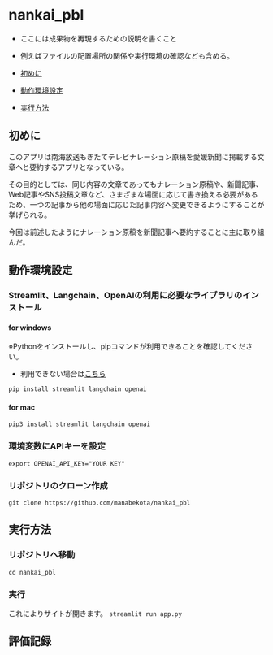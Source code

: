 # nankai_pbl

- ここには成果物を再現するための説明を書くこと
- 例えばファイルの配置場所の関係や実行環境の確認なども含める。

- [初めに](#️初めに)
- [動作環境設定](#動作環境設定)
- [実行方法](#実行方法)

## 初めに
このアプリは南海放送もぎたてテレビナレーション原稿を愛媛新聞に掲載する文章へと要約するアプリとなっている。

その目的としては、同じ内容の文章であってもナレーション原稿や、新聞記事、Web記事やSNS投稿文章など、さまざまな場面に応じて書き換える必要があるため、一つの記事から他の場面に応じた記事内容へ変更できるようにすることが挙げられる。

今回は前述したようにナレーション原稿を新聞記事へ要約することに主に取り組んだ。

## 動作環境設定

### Streamlit、Langchain、OpenAIの利用に必要なライブラリのインストール

#### for windows
※Pythonをインストールし、pipコマンドが利用できることを確認してください。
- 利用できない場合は[こちら](https://qiita.com/celeron5576/items/9ba3588a97fea46c6946)

```pip install streamlit langchain openai```
#### for mac
```pip3 install streamlit langchain openai```

### 環境変数にAPIキーを設定
```export OPENAI_API_KEY="YOUR KEY"```

### リポジトリのクローン作成
```git clone https://github.com/manabekota/nankai_pbl```

## 実行方法

### リポジトリへ移動
```cd nankai_pbl```

### 実行
これによりサイトが開きます。
```streamlit run app.py```

## 評価記録

